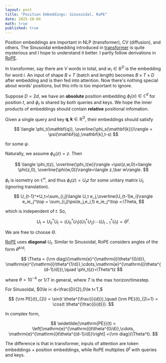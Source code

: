 ```yaml
---
layout: post
title: "Position Embeddings: Sinusoidal, RoPE"
date: 2025-10-04
math: true
published: true
---
```


Position embeddings are important in NLP (transformer), CV (diffusion), and others.
The Sinusoidal embedding introduced in [transformer](https://arxiv.org/abs/1706.03762) is quite mysterious and I hope to understand it better.
I partly follow derivations in [RoPE](https://arxiv.org/pdf/2104.09864).

In transformer, say there are $V$ words in total, and $w_i\in \mathbb{R}^D$ is the embedding for word $i$. 
An input of shape $B\times T$ (batch and length) becomes $B\times T\times D$ after embedding and is then fed into attention. 
Now there's nothing special about words' positions, but this info is too important to ignore.

Suppose $D=2d$,
we have an **absolute** position embedding $\phi_t(x)\in \mathbb{C}^d$ for position $t$, and $\phi_t$ is shared by both queries and keys.
We hope the inner products of embeddings should contain **relative** positional infomation.

Given a single query and key $\mathbf{q},\mathbf{k}\in \mathbb{R}^D$, their embeddings should satisfy

$$
    \langle \phi_t(\mathbf{q}), \overline{\phi_s(\mathbf{k})}\rangle = \psi(\mathbf{q},\mathbf{k},t-s)
$$

for some $\psi$.

Naturally, we assume $\phi_0(z)=z.$ 
Then 

$$
\langle \phi_t(z), \overline{\phi_t(w)}\rangle
=\psi(z,w,0)=\langle \phi(z,0), \overline{\phi(w,0)}\rangle=\langle z,\bar w\rangle.
$$

$\phi_t$ is isometry on $\mathbb{C}^n$, and thus $\phi_t(z)=U_tz$ for some unitary matrix $U_t$ (ignoring translation).


$$
U_{t-1}^*U_t=\sum_{i,j}\langle U_t e_j,\overline{U_{t-1}e_i}\rangle e_ie_j^\top 
= \sum_{i,j}\psi(e_j,e_i,1) e_ie_j^\top =:\Theta,
$$

which is independent of $t$.  So,

$$
U_t = U_0^*U_t = (U_0^*U_1)(U_1^*U_2)\cdots(U_{t-1}^*U_t) = \Theta^t.
$$

We are free to choose $\Theta$.  

[RoPE](https://arxiv.org/pdf/2104.09864) uses **diagonal** $U_t.$
Similar to Sinusoidal, RoPE considers angles of the form $\theta^{k/d}$:

$$
    \Theta = {\rm diag}(\mathrm{e}^{\mathrm{i}\theta^{0/d}},
    \mathrm{e}^{\mathrm{i}\theta^{1/d}},\cdots,\mathrm{e}^{\mathrm{i}\theta^{(d-1)/d}}),\quad 
    \phi_t(z)=\Theta^tz
$$

where $\theta=10^{-4}$ or $1/T$ in general, where $T$ is the max horizon/timestep.

For Sinusoidal, $0\le i< d=\frac{D}{2},0\le t<T,$

$$
{\rm PE}(t)_{2i} = \sin(t \theta^{\frac{i}{d}}),\quad 
{\rm PE}(t)_{2i+1} = \cos(t \theta^{\frac{i}{d}}).
$$

In complex form,

$$
    \widetilde{\mathrm{PE}}(t) = \left[\mathrm{e}^{\mathrm{i}t\theta^{0/d}},\cdots,
    \mathrm{e}^{\mathrm{i}t\theta^{(d-1)/d}}\right]
    ={\rm diag}(\Theta^t).
$$

The difference is that in transformer, inputs of attention are token embeddings + position embeddings, while RoPE multiplies $\Theta^t$ with queries and keys. 